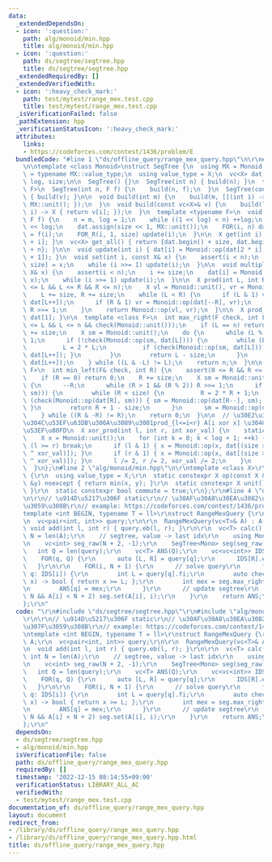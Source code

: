 ```yaml
---
data:
  _extendedDependsOn:
  - icon: ':question:'
    path: alg/monoid/min.hpp
    title: alg/monoid/min.hpp
  - icon: ':question:'
    path: ds/segtree/segtree.hpp
    title: ds/segtree/segtree.hpp
  _extendedRequiredBy: []
  _extendedVerifiedWith:
  - icon: ':heavy_check_mark:'
    path: test/mytest/range_mex.test.cpp
    title: test/mytest/range_mex.test.cpp
  _isVerificationFailed: false
  _pathExtension: hpp
  _verificationStatusIcon: ':heavy_check_mark:'
  attributes:
    links:
    - https://codeforces.com/contest/1436/problem/E
  bundledCode: "#line 1 \"ds/offline_query/range_mex_query.hpp\"\n\r\n#line 2 \"ds/segtree/segtree.hpp\"\
    \n\ntemplate <class Monoid>\nstruct SegTree {\n  using MX = Monoid;\n  using X\
    \ = typename MX::value_type;\n  using value_type = X;\n  vc<X> dat;\n  int n,\
    \ log, size;\n\n  SegTree() {}\n  SegTree(int n) { build(n); }\n  template <typename\
    \ F>\n  SegTree(int n, F f) {\n    build(n, f);\n  }\n  SegTree(const vc<X>& v)\
    \ { build(v); }\n\n  void build(int m) {\n    build(m, [](int i) -> X { return\
    \ MX::unit(); });\n  }\n  void build(const vc<X>& v) {\n    build(len(v), [&](int\
    \ i) -> X { return v[i]; });\n  }\n  template <typename F>\n  void build(int m,\
    \ F f) {\n    n = m, log = 1;\n    while ((1 << log) < n) ++log;\n    size = 1\
    \ << log;\n    dat.assign(size << 1, MX::unit());\n    FOR(i, n) dat[size + i]\
    \ = f(i);\n    FOR_R(i, 1, size) update(i);\n  }\n\n  X get(int i) { return dat[size\
    \ + i]; }\n  vc<X> get_all() { return {dat.begin() + size, dat.begin() + size\
    \ + n}; }\n\n  void update(int i) { dat[i] = Monoid::op(dat[2 * i], dat[2 * i\
    \ + 1]); }\n  void set(int i, const X& x) {\n    assert(i < n);\n    dat[i +=\
    \ size] = x;\n    while (i >>= 1) update(i);\n  }\n\n  void multiply(int i, const\
    \ X& x) {\n    assert(i < n);\n    i += size;\n    dat[i] = Monoid::op(dat[i],\
    \ x);\n    while (i >>= 1) update(i);\n  }\n\n  X prod(int L, int R) {\n    assert(0\
    \ <= L && L <= R && R <= n);\n    X vl = Monoid::unit(), vr = Monoid::unit();\n\
    \    L += size, R += size;\n    while (L < R) {\n      if (L & 1) vl = Monoid::op(vl,\
    \ dat[L++]);\n      if (R & 1) vr = Monoid::op(dat[--R], vr);\n      L >>= 1,\
    \ R >>= 1;\n    }\n    return Monoid::op(vl, vr);\n  }\n\n  X prod_all() { return\
    \ dat[1]; }\n\n  template <class F>\n  int max_right(F check, int L) {\n    assert(0\
    \ <= L && L <= n && check(Monoid::unit()));\n    if (L == n) return n;\n    L\
    \ += size;\n    X sm = Monoid::unit();\n    do {\n      while (L % 2 == 0) L >>=\
    \ 1;\n      if (!check(Monoid::op(sm, dat[L]))) {\n        while (L < size) {\n\
    \          L = 2 * L;\n          if (check(Monoid::op(sm, dat[L]))) { sm = Monoid::op(sm,\
    \ dat[L++]); }\n        }\n        return L - size;\n      }\n      sm = Monoid::op(sm,\
    \ dat[L++]);\n    } while ((L & -L) != L);\n    return n;\n  }\n\n  template <class\
    \ F>\n  int min_left(F& check, int R) {\n    assert(0 <= R && R <= n && check(Monoid::unit()));\n\
    \    if (R == 0) return 0;\n    R += size;\n    X sm = Monoid::unit();\n    do\
    \ {\n      --R;\n      while (R > 1 && (R % 2)) R >>= 1;\n      if (!check(Monoid::op(dat[R],\
    \ sm))) {\n        while (R < size) {\n          R = 2 * R + 1;\n          if\
    \ (check(Monoid::op(dat[R], sm))) { sm = Monoid::op(dat[R--], sm); }\n       \
    \ }\n        return R + 1 - size;\n      }\n      sm = Monoid::op(dat[R], sm);\n\
    \    } while ((R & -R) != R);\n    return 0;\n  }\n\n  // \u30E2\u30CE\u30A4\u30C9\
    \u304C\u53EF\u63DB\u306A\u3089\u3001prod_{l<=i<r} A[i xor x] \u304C\u8A08\u7B97\
    \u53EF\u80FD\n  X xor_prod(int l, int r, int xor_val) {\n    static_assert(Monoid::commute);\n\
    \    X x = Monoid::unit();\n    for (int k = 0; k < log + 1; ++k) {\n      if\
    \ (l >= r) break;\n      if (l & 1) { x = Monoid::op(x, dat[(size >> k) + ((l++)\
    \ ^ xor_val)]); }\n      if (r & 1) { x = Monoid::op(x, dat[(size >> k) + ((--r)\
    \ ^ xor_val)]); }\n      l /= 2, r /= 2, xor_val /= 2;\n    }\n    return x;\n\
    \  }\n};\n#line 2 \"alg/monoid/min.hpp\"\n\r\ntemplate <class X>\r\nstruct Monoid_Min\
    \ {\r\n  using value_type = X;\r\n  static constexpr X op(const X &x, const X\
    \ &y) noexcept { return min(x, y); }\r\n  static constexpr X unit() { return numeric_limits<X>::max();\
    \ }\r\n  static constexpr bool commute = true;\r\n};\r\n#line 4 \"ds/offline_query/range_mex_query.hpp\"\
    \n\r\n// \u914D\u5217\u306F static\r\n// \u30AF\u30A8\u30EA\u3082\u5148\u8AAD\u307F\
    \u3059\u308B\r\n// example: https://codeforces.com/contest/1436/problem/E\r\n\
    template <int BEGIN, typename T = ll>\r\nstruct RangeMexQuery {\r\n  vc<T>& A;\r\
    \n  vc<pair<int, int>> query;\r\n\r\n  RangeMexQuery(vc<T>& A) : A(A) {}\r\n \
    \ void add(int l, int r) { query.eb(l, r); }\r\n\r\n  vc<T> calc() {\r\n    int\
    \ N = len(A);\r\n    // segtree, value -> last idx\r\n    using Mono = Monoid_Min<int>;\r\
    \n    vc<int> seg_raw(N + 2, -1);\r\n    SegTree<Mono> seg(seg_raw);\r\n\r\n \
    \   int Q = len(query);\r\n    vc<T> ANS(Q);\r\n    vc<vc<int>> IDS(N + 1);\r\n\
    \    FOR(q, Q) {\r\n      auto [L, R] = query[q];\r\n      IDS[R].eb(q);\r\n \
    \   }\r\n\r\n    FOR(i, N + 1) {\r\n      // solve query\r\n      for (auto&&\
    \ q: IDS[i]) {\r\n        int L = query[q].fi;\r\n        auto check = [&](int\
    \ x) -> bool { return x >= L; };\r\n        int mex = seg.max_right(check, BEGIN);\r\
    \n        ANS[q] = mex;\r\n      }\r\n      // update segtree\r\n      if (i <\
    \ N && A[i] < N + 2) seg.set(A[i], i);\r\n    }\r\n    return ANS;\r\n  }\r\n\
    };\r\n"
  code: "\r\n#include \"ds/segtree/segtree.hpp\"\r\n#include \"alg/monoid/min.hpp\"\
    \r\n\r\n// \u914D\u5217\u306F static\r\n// \u30AF\u30A8\u30EA\u3082\u5148\u8AAD\
    \u307F\u3059\u308B\r\n// example: https://codeforces.com/contest/1436/problem/E\r\
    \ntemplate <int BEGIN, typename T = ll>\r\nstruct RangeMexQuery {\r\n  vc<T>&\
    \ A;\r\n  vc<pair<int, int>> query;\r\n\r\n  RangeMexQuery(vc<T>& A) : A(A) {}\r\
    \n  void add(int l, int r) { query.eb(l, r); }\r\n\r\n  vc<T> calc() {\r\n   \
    \ int N = len(A);\r\n    // segtree, value -> last idx\r\n    using Mono = Monoid_Min<int>;\r\
    \n    vc<int> seg_raw(N + 2, -1);\r\n    SegTree<Mono> seg(seg_raw);\r\n\r\n \
    \   int Q = len(query);\r\n    vc<T> ANS(Q);\r\n    vc<vc<int>> IDS(N + 1);\r\n\
    \    FOR(q, Q) {\r\n      auto [L, R] = query[q];\r\n      IDS[R].eb(q);\r\n \
    \   }\r\n\r\n    FOR(i, N + 1) {\r\n      // solve query\r\n      for (auto&&\
    \ q: IDS[i]) {\r\n        int L = query[q].fi;\r\n        auto check = [&](int\
    \ x) -> bool { return x >= L; };\r\n        int mex = seg.max_right(check, BEGIN);\r\
    \n        ANS[q] = mex;\r\n      }\r\n      // update segtree\r\n      if (i <\
    \ N && A[i] < N + 2) seg.set(A[i], i);\r\n    }\r\n    return ANS;\r\n  }\r\n\
    };\r\n"
  dependsOn:
  - ds/segtree/segtree.hpp
  - alg/monoid/min.hpp
  isVerificationFile: false
  path: ds/offline_query/range_mex_query.hpp
  requiredBy: []
  timestamp: '2022-12-15 08:14:55+09:00'
  verificationStatus: LIBRARY_ALL_AC
  verifiedWith:
  - test/mytest/range_mex.test.cpp
documentation_of: ds/offline_query/range_mex_query.hpp
layout: document
redirect_from:
- /library/ds/offline_query/range_mex_query.hpp
- /library/ds/offline_query/range_mex_query.hpp.html
title: ds/offline_query/range_mex_query.hpp
---
```

